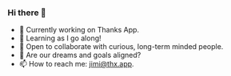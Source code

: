 ### Hi there 👋

<!--
**vbylen/vbylen** is a ✨ _special_ ✨ repository because its `README.md` (this file) appears on your GitHub profile.

Here are some ideas to get you started:
-->

- 🔭 Currently working on Thanks App.
- 🌱 Learning as I go along!
- 👯 Open to collaborate with curious, long-term minded people.
- 💬 Are our dreams and goals aligned?
- 📫 How to reach me: jimi@thx.app.

